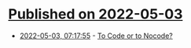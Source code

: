 # [Published on 2022-05-03](index.md)

* [2022-05-03, 07:17:55](https://news.ycombinator.com/item?id=31245621) - [To Code or to Nocode?](https://getparthenon.com/blog/to-code-or-to-nocode/)
